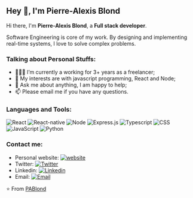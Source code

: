 ## Hey 👋, I'm Pierre-Alexis Blond

Hi there, I'm **Pierre-Alexis Blond**, a **Full stack developer**.

Software Engineering is core of my work. By designing and implementing real-time systems, I love to solve complex problems.

### Talking about Personal Stuffs:

- 👨🏽‍💻 I’m currently a working for 3+ years as a freelancer; 
- 🤔 My interests are with javascript programming, React and Node;
- 💬 Ask me about anything, I am happy to help;
- 📫 Please email me if you have any questions.

### Languages and Tools:


![React](https://img.shields.io/badge/react%20-%2320232a.svg?&style=for-the-badge&logo=react&logoColor=%2361DAFB)
![React-native](https://img.shields.io/badge/react_native%20-%2320232a.svg?&style=for-the-badge&logo=react&logoColor=%2361DAFB)
![Node](https://img.shields.io/badge/node.js%20-%2343853D.svg?&style=for-the-badge&logo=node.js&logoColor=white)
![Express.js](https://img.shields.io/badge/express.js%20-%23404d59.svg?&style=for-the-badge)
![Typescript](https://img.shields.io/badge/typescript%20-%23007ACC.svg?&style=for-the-badge&logo=typescript&logoColor=white)
![CSS](https://img.shields.io/badge/css3%20-%231572B6.svg?&style=for-the-badge&logo=css3&logoColor=white)
![JavaScript](	https://img.shields.io/badge/javascript%20-%23323330.svg?&style=for-the-badge&logo=javascript&logoColor=%23F7DF1E)
![Python](https://img.shields.io/badge/python%20-%2314354C.svg?&style=for-the-badge&logo=python&logoColor=white)

### Contact me:

- Personal website: [![website](https://img.shields.io/badge/https://www.pablond.com-3693F3?style=flat-square&logo=icloud&logoColor=white)](https://www.pablond.com)
- Twitter: [![Twitter](https://img.shields.io/badge/twitter-%231DA1F2.svg?&style=for-the-badge&logo=twitter&logoColor=white)](https://twitter.com/_pablond) 
- Linkedin: [![Linkedin](https://img.shields.io/badge/linkedin-%230077B5.svg?&style=for-the-badge&logo=linkedin&logoColor=white)](https://www.linkedin.com/in/pa-blond/)
- Email: [![Email](https://img.shields.io/badge/pierre-alexis.blond@live.fr-D14836?style=flat-square&logo=gmail&logoColor=white)](mailto:pierre-alexis.blond@live.fr)

⭐️ From [PABlond](https://github.com/PABlond)

